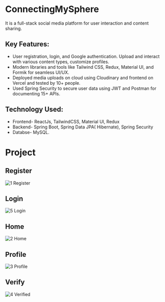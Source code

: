 
# ConnectingMySphere

It is a full-stack social media platform for user interaction and content sharing.
## Key Features:
- User registration, login, and Google authentication. Upload and interact with various content types, customize profiles.
- Modern libraries and tools like Tailwind CSS, Redux, Material UI, and Formik for seamless UI/UX.
- Deployed media uploads on cloud using Cloudinary and frontend on Vercel and tested by 10+ people.
- Used Spring Security to secure user data using JWT and Postman for documenting 15+ APIs.
## Technology Used: 
- Frontend- ReactJs, TailwindCSS, Material UI, Redux
- Backend- Spring Boot, Spring Data JPA( Hibernate), Spring Security
- Databse- MySQL.

# Project
##  Register
![1 Register](https://github.com/user-attachments/assets/e8c18277-986c-4fd6-bafc-a60bedeb8458)
## Login
![5 Login](https://github.com/user-attachments/assets/7ae48656-b4bd-4cd7-8912-54874cf3e135)
## Home
![2 Home](https://github.com/user-attachments/assets/f4a031c5-155c-4029-9d75-c83d404aff42)
## Profile
![3 Profile](https://github.com/user-attachments/assets/92360529-ab33-46fd-b791-ac2d2aa849e4)
## Verify
![4 Verified](https://github.com/user-attachments/assets/e766a7ce-4d74-4e0e-9517-9cd158346420)
